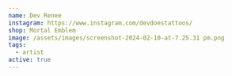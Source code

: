 ```yaml
---
name: Dev Renee
instagram: https://www.instagram.com/devdoestattoos/
shop: Mortal Emblem
image: /assets/images/screenshot-2024-02-10-at-7.25.31 pm.png
tags:
  - artist
active: true
---
```

